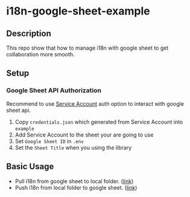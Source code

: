 # i18n-google-sheet-example

## Description

This repo show that how to manage i18n with google sheet to get collaboration more smooth.

## Setup

### Google Sheet API Authorization

Recommend to use [Service Account](https://developers.google.com/workspace/guides/create-credentials#service-account) auth option to interact with google sheet api.

1. Copy `credentials.json` which generated from Service Account into `example`
2. Add Service Account to the sheet your are going to use
3. Set `Google Sheet ID` in `.env`
4. Set the `Sheet Title` when you using the library

## Basic Usage

- Pull i18n from google sheet to local folder. ([link](https://github.com/neil585456525/i18n-google-sheet-example/blob/main/example/pull.ts))
- Push i18n from local folder to google sheet. ([link](https://github.com/neil585456525/i18n-google-sheet-example/blob/main/example/push.ts))
